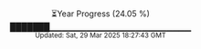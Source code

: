 <p align="center">
⏳Year Progress (24.05 %) <br>
███████▁▁▁▁▁▁▁▁▁▁▁▁▁▁▁▁▁▁▁▁▁▁▁ <br>
<sub>Updated: Sat, 29 Mar 2025 18:27:43 GMT</sub>
</p>

